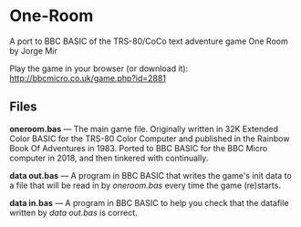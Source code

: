 # One-Room
A port to BBC BASIC of the TRS-80/CoCo text adventure game One Room by Jorge Mir

Play the game in your browser (or download it): http://bbcmicro.co.uk/game.php?id=2881

## Files
**oneroom.bas** — The main game file. Originally written in 32K Extended Color BASIC for the TRS-80 Color Computer and published in the Rainbow Book Of Adventures in 1983. Ported to BBC BASIC for the BBC Micro computer in 2018, and then tinkered with continually.

**data out.bas** — A program in BBC BASIC that writes the game's init data to a file that will be read in by *oneroom.bas* every time the game (re)starts.

**data in.bas** — A program in BBC BASIC to help you check that the datafile written by *data out.bas* is correct.
